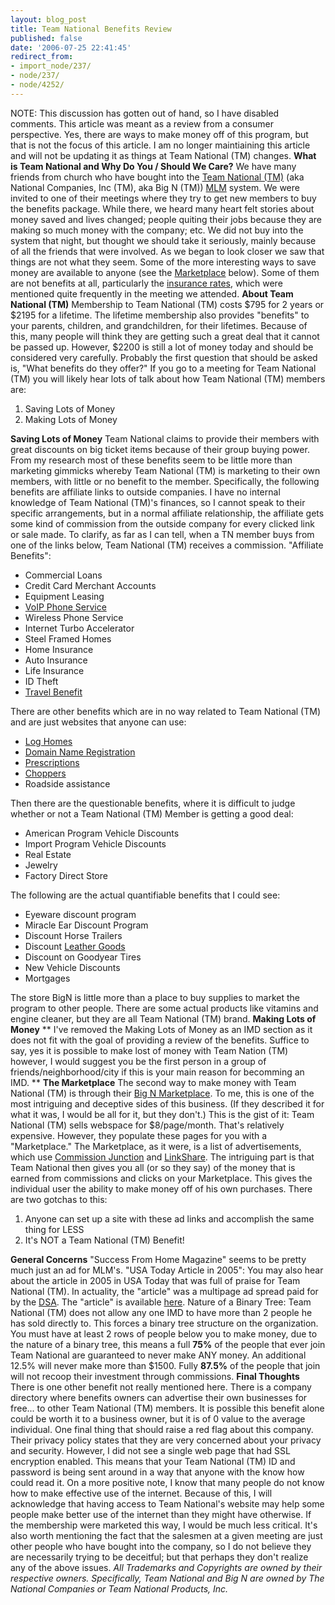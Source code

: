 ```yaml
---
layout: blog_post
title: Team National Benefits Review
published: false
date: '2006-07-25 22:41:45'
redirect_from:
- import_node/237/
- node/237/
- node/4252/
---
```


NOTE: This discussion has gotten out of hand, so I have disabled comments. This article was meant as a review from a consumer perspective. Yes, there are ways to make money off of this program, but that is not the focus of this article. I am no longer maintiaining this article and will not be updating it as things at Team National (TM) changes. **What is Team National and Why Do You / Should We Care?** We have many friends from church who have bought into the [Team National (TM)](http://bign.com) (aka National Companies, Inc (TM), aka Big N (TM)) [MLM](http://en.wikipedia.org/wiki/Multi-level_marketing) system. We were invited to one of their meetings where they try to get new members to buy the benefits package. While there, we heard many heart felt stories about money saved and lives changed; people quiting their jobs because they are making so much money with the company; etc. We did not buy into the system that night, but thought we should take it seriously, mainly because of all the friends that were involved. As we began to look closer we saw that things are not what they seem. Some of the more interesting ways to save money are available to anyone (see the [Marketplace](#marketplace) below). Some of them are not benefits at all, particularly the [insurance rates](#autoinsurance), which were mentioned quite frequently in the meeting we attended. **About Team National (TM)** Membership to Team National (TM) costs $795 for 2 years or $2195 for a lifetime. The lifetime membership also provides "benefits" to your parents, children, and grandchildren, for their lifetimes. Because of this, many people will think they are getting such a great deal that it cannot be passed up. However, $2200 is still a lot of money today and should be considered very carefully. Probably the first question that should be asked is, "What benefits do they offer?" If you go to a meeting for Team National (TM) you will likely hear lots of talk about how Team National (TM) members are:

1.  Saving Lots of Money
2.  Making Lots of Money

**Saving Lots of Money** Team National claims to provide their members with great discounts on big ticket items because of their group buying power. From my research most of these benefits seem to be little more than marketing gimmicks whereby Team National (TM) is marketing to their own members, with little or no benefit to the member. Specifically, the following benefits are affiliate links to outside companies. I have no internal knowledge of Team National (TM)'s finances, so I cannot speak to their specific arrangements, but in a normal affiliate relationship, the affiliate gets some kind of commission from the outside company for every clicked link or sale made. To clarify, as far as I can tell, when a TN member buys from one of the links below, Team National (TM) receives a commission. "Affiliate Benefits":

-   Commercial Loans
-   Credit Card Merchant Accounts
-   Equipment Leasing
-   [VoIP Phone Service](http://www.teamtalk.us/)
-   Wireless Phone Service
-   Internet Turbo Accelerator
-   Steel Framed Homes
-   Home Insurance
-   Auto Insurance
-   Life Insurance
-   ID Theft
-   [Travel Benefit](http://nc.tripforce.com/travel/arc.cfm?tab=a)

There are other benefits which are in no way related to Team National (TM) and are just websites that anyone can use:

-   [Log Homes](http://www.amlhs.com/index_permit.html)
-   [Domain Name Registration](http://www.discountdomainsplus.com/)
-   [Prescriptions](http://www.prescriptionsforus.com/)
-   [Choppers](http://www.tntchoppers.net/)
-   Roadside assistance

Then there are the questionable benefits, where it is difficult to judge whether or not a Team National (TM) Member is getting a good deal:

-   American Program Vehicle Discounts
-   Import Program Vehicle Discounts
-   Real Estate
-   Jewelry
-   Factory Direct Store

The following are the actual quantifiable benefits that I could see:

-   Eyeware discount program
-   Miracle Ear Discount Program
-   Discount Horse Trailers
-   Discount [Leather Goods](http://www.pbleathers.com/scripts/teamnational.php)
-   Discount on Goodyear Tires
-   New Vehicle Discounts
-   Mortgages

The store BigN is little more than a place to buy supplies to market the program to other people. There are some actual products like vitamins and engine cleaner, but they are all Team National (TM) brand. **Making Lots of Money** \*\* I've removed the Making Lots of Money as an IMD section as it does not fit with the goal of providing a review of the benefits. Suffice to say, yes it is possible to make lost of money with Team Nation (TM) however, I would suggest you be the first person in a group of friends/neighborhood/city if this is your main reason for becomming an IMD. \*\* **The Marketplace** The second way to make money with Team National (TM) is through their [Big N Marketplace](http://www.bign.com/marketplace/default.asp). To me, this is one of the most intriguing and deceptive sides of this business. (If they described it for what it was, I would be all for it, but they don't.) This is the gist of it: Team National (TM) sells webspace for $8/page/month. That's relatively expensive. However, they populate these pages for you with a "Marketplace." The Marketplace, as it were, is a list of advertisements, which use [Commission Junction](http://cj.com) and [LinkShare](http://www.linkshare.com). The intriguing part is that Team National then gives you all (or so they say) of the money that is earned from commissions and clicks on your Marketplace. This gives the individual user the ability to make money off of his own purchases. There are two gotchas to this:

1.  Anyone can set up a site with these ad links and accomplish the same thing for LESS
2.  It's NOT a Team National (TM) Benefit!

**General Concerns** "Success From Home Magazine" seems to be pretty much just an ad for MLM's. "USA Today Article in 2005": You may also hear about the article in 2005 in USA Today that was full of praise for Team National (TM). In actuality, the "article" was a multipage ad spread paid for by the [DSA](http://www.dsa.org). The "article" is available [here](http://www.dsa.org/press/press_releases/index.cfm?fuseaction=show_release&Document_id=577). Nature of a Binary Tree: Team National (TM) does not allow any one IMD to have more than 2 people he has sold directly to. This forces a binary tree structure on the organization. You must have at least 2 rows of people below you to make money, due to the nature of a binary tree, this means a full **75%** of the people that ever join Team National are guaranteed to never make ANY money. An additional 12.5% will never make more than $1500. Fully **87.5%** of the people that join will not recoop their investment through commissions. **Final Thoughts** There is one other benefit not really mentioned here. There is a company directory where benefits owners can advertise their own businesses for free... to other Team National (TM) members. It is possible this benefit alone could be worth it to a business owner, but it is of 0 value to the average individual. One final thing that should raise a red flag about this company. Their privacy policy states that they are very concerned about your privacy and security. However, I did not see a single web page that had SSL encryption enabled. This means that your Team National (TM) ID and password is being sent around in a way that anyone with the know how could read it. On a more positive note, I know that many people do not know how to make effective use of the internet. Because of this, I will acknowledge that having access to Team National's website may help some people make better use of the internet than they might have otherwise. If the membership were marketed this way, I would be much less critical. It's also worth mentioning the fact that the salesmen at a given meeting are just other people who have bought into the company, so I do not believe they are necessarily trying to be deceitful; but that perhaps they don't realize any of the above issues.
 *All Trademarks and Copyrights are owned by their respective owners. Specifically, Team National and Big N are owned by The National Companies or Team National Products, Inc.*
